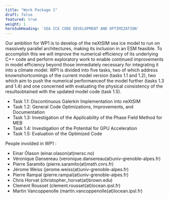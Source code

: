 ```yaml
---
title: "Work Package 1"
draft: false
featured: true
weight: 1
heroSubHeading: 'SEA ICE CODE DEVELOPMENT AND OPTIMIZATION'
---
```


Our ambition for WP1 is to develop of the neXtSIM sea ice model to run on massively parallel architectures, making its inclusion in an ESM feasible. To accomplish this we will improve the numerical efficiency of its underlying C++ code and perform exploratory work to enable continued improvements in model efficiency beyond those immediately necessary for integrating it into a climate model. WP1 is divided into five tasks, two of which address knownshortcomings of the current model version (tasks 1.1 and 1.2), two which aim to push the numerical performanceof the model further (tasks 1.3 and 1.4) and one concerned with evaluating the physical consistency of the resultsobtained with the updated model code (task 1.5).

 - Task 1.1: Discontinuous Galerkin Implementation into neXtSIM
 - Task 1.2: General Code Optimizations, Improvements, and Documentation
 - Task 1.3: Investigation of the Applicability of the Phase Field Method for MEB
 - Task 1.4: Investigation of the Potential for GPU Acceleration
 - Task  1.5: Evaluation of the Optimized  Code

 People involded in WP1 :

 - Einar Ólason (einar.olason(at)nersc.no)
 - Véronique Dansereau (veronique.dansereau(at)univ-grenoble-alpes.fr)
 - Pierre Saramito (pierre.saramito(at)math.cnrs.fr)
 - Jérome Weiss (jerome.weiss(at)univ-grenoble-alpes.fr)
 - Pierre Rampal (pierre.rampal(at)univ-grenoble-alpes.fr)
 - Chris Horvat (christopher_horvat(at)brown.edu)
 - Clement Rousset (clement.rousset(at)locean.ipsl.fr)
 - Martin Vancoppenolle (martin.vancoppenolle(at)locean.ipsl.fr)
